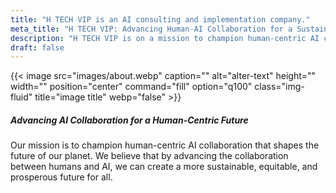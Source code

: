 ```yaml
---
title: "H TECH VIP is an AI consulting and implementation company."
meta_title: "H TECH VIP: Advancing Human-AI Collaboration for a Sustainable Future"
description: "H TECH VIP is on a mission to champion human-centric AI collaboration that creates a more sustainable, equitable, and prosperous future. Learn about how we advance human-AI collaboration."
draft: false
---
```



{{< image src="images/about.webp" caption="" alt="alter-text" height="" width="" position="center" command="fill" option="q100" class="img-fluid" title="image title"  webp="false" >}}

##### Advancing AI Collaboration for a Human-Centric Future

Our mission is to champion human-centric AI collaboration that shapes the future of our planet. We believe that by advancing the collaboration between humans and AI, we can create a more sustainable, equitable, and prosperous future for all.
